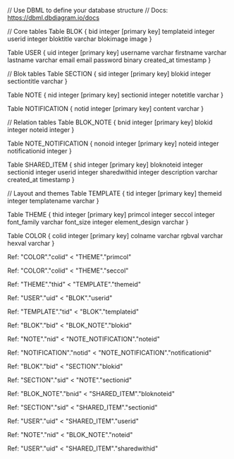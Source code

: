 // Use DBML to define your database structure
// Docs: https://dbml.dbdiagram.io/docs


// Core tables
Table BLOK {
  bid integer [primary key]
  templateid integer
  userid integer
  bloktitle varchar
  blokimage image
}

Table USER {
  uid integer [primary key]
  username varchar
  firstname varchar
  lastname varchar
  email email
  password binary
  created_at timestamp
}

// Blok tables
Table SECTION {
  sid integer [primary key]
  blokid integer
  sectiontitle varchar
}

Table NOTE {
  nid integer [primary key]
  sectionid integer
  notetitle varchar
}

Table NOTIFICATION {
  notid integer [primary key]
  content varchar
}

// Relation tables
Table BLOK_NOTE {
  bnid integer [primary key]
  blokid integer
  noteid integer
}

Table NOTE_NOTIFICATION {
  nonoid integer [primary key]
  noteid integer
  notificationid integer
}

Table SHARED_ITEM {
  shid integer [primary key]
  bloknoteid integer
  sectionid integer
  userid integer
  sharedwithid integer
  description varchar
  created_at timestamp
}

// Layout and themes
Table TEMPLATE {
  tid integer [primary key]
  themeid integer
  templatename varchar
}

Table THEME {
  thid integer [primary key]
  primcol integer
  seccol integer
  font_family varchar
  font_size integer
  element_design varchar
}

Table COLOR {
  colid integer [primary key]
  colname varchar
  rgbval varchar
  hexval varchar
}


Ref: "COLOR"."colid" < "THEME"."primcol"

Ref: "COLOR"."colid" < "THEME"."seccol"

Ref: "THEME"."thid" < "TEMPLATE"."themeid"

Ref: "USER"."uid" < "BLOK"."userid"

Ref: "TEMPLATE"."tid" < "BLOK"."templateid"

Ref: "BLOK"."bid" < "BLOK_NOTE"."blokid"



Ref: "NOTE"."nid" < "NOTE_NOTIFICATION"."noteid"

Ref: "NOTIFICATION"."notid" < "NOTE_NOTIFICATION"."notificationid"

Ref: "BLOK"."bid" < "SECTION"."blokid"

Ref: "SECTION"."sid" < "NOTE"."sectionid"

Ref: "BLOK_NOTE"."bnid" < "SHARED_ITEM"."bloknoteid"

Ref: "SECTION"."sid" < "SHARED_ITEM"."sectionid"

Ref: "USER"."uid" < "SHARED_ITEM"."userid"

Ref: "NOTE"."nid" < "BLOK_NOTE"."noteid"

Ref: "USER"."uid" < "SHARED_ITEM"."sharedwithid"
